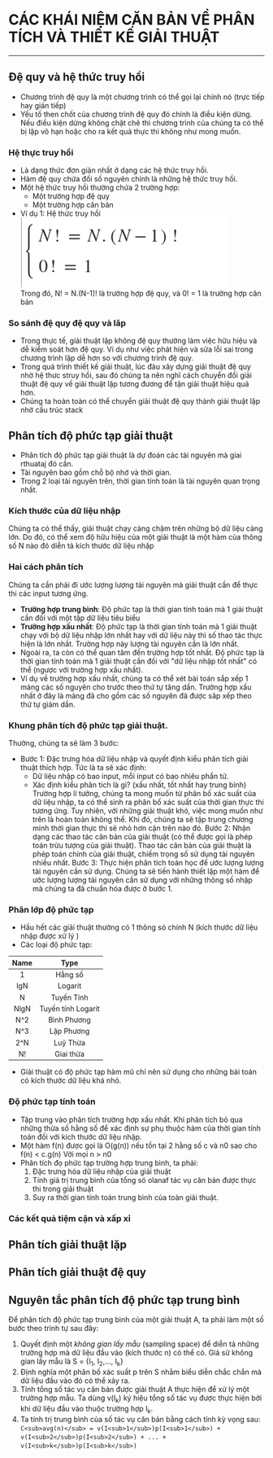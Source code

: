# CÁC KHÁI NIỆM CĂN BẢN VỀ PHÂN TÍCH VÀ THIẾT KẾ GIẢI THUẬT
---
## Đệ quy và hệ thức truy hồi  
- Chương trình đệ quy là một chương trình có thể gọi lại chính nó (trực tiếp hay gián tiếp)
- Yếu tố then chốt của chương trình đệ quy đó chính là điều kiện dừng. Nếu điều kiện dừng không chặt chẽ thì chương trình của chúng ta có thể bị lặp vô hạn hoặc cho ra kết quả thực thi không như mong muốn.
### Hệ thực truy hồi
- Là dạng thức đơn giản nhất ở dạng các hệ thức truy hồi.
- Hàm  đệ quy chứa đối số nguyên chính là những hệ thức truy hồi.
- Một hệ thức truy hồi thường chứa 2 trường hợp:
    - Một trường hợp đệ quy
    - Một trường hợp căn bản
- Ví dụ 1: Hệ thức truy hồi  
![Ex1](./Images/ex1.png)  
Trong đó, N! = N.(N-1)! là trường hợp đệ quy, và 0! = 1 là trường hợp căn bản  

### So sánh đệ quy đệ quy và lăp  
- Trong thực tế, giải thuật lặp không đệ quy thường làm việc hữu hiệu và dễ kiểm soát hơn đệ quy. Ví dụ như việc phát hiện và sửa lỗi sai trong chương trình lặp dễ hơn so với chương trình đệ quy.  
- Trong quá trình thiết kế giải thuật, lúc đàu xây dựng giải thuật đệ quy nhờ hệ thưc struy hồi, sau đó chúng ta nên nghĩ cách chuyển đổi giải thuật đệ quy về giải thuật lặp tương đương để tận giải thuật hiệu quả hơn.  
- Chúng ta hoàn toàn có thể chuyển giải thuật đệ quy thành giải thuật lặp nhờ cấu trúc stack

## Phân tích độ phức tạp giải thuật  
- Phân tích độ phức tạp giải thuật là dự đoán các tài nguyên mà giai rthuataj đó cần.
- Tài nguyên bao gồm chỗ bộ nhớ và thời gian.
- Trong 2 loại tài nguyên trên, thời gian tính toán là tài nguyên quan trọng nhất.  

### Kích thước của dữ liệu nhập
Chúng ta có thể thấy, giải thuật chạy càng chậm trên những bộ dữ liệu càng lớn. Do đó, có thể xem độ hữu hiệu của một giải thuật là một hàm của thông số N nào đó diễn tả kích thước dữ liệu nhập  

### Hai cách phân tích  
Chúng ta cần phải đi ước lượng lượng tài nguyên mà giải thuật cần để thực thi các input tương ứng.  

- **Trường hợp trung bình**: Độ phức tạp là thời gian tính toán mà 1 giải thuật cần đối với một tập dữ liệu tiêu biểu  
- **Trường hợp xấu nhất**: Độ phức tạp là thời gian tính toán mà 1 giải thuật chạy với bộ dữ liệu nhập lớn nhất hay với dữ liệu này thì số thao tác thực hiện là lớn nhất. Trường hợp này lượng tài nguyên cần là lớn nhất.  
- Ngoài ra, ta còn có thể quan tâm đến trường hợp tốt nhất. Độ phức tạp là thời gian tính toán mà 1 giải thuật cần đối với "dữ liệu nhập tốt nhất" có thể (ngược với trường hợp xấu nhất).  
- Ví dụ về trường hợp xấu nhất, chúng ta có thể xét bài toán sắp xếp 1 mảng các số nguyên cho trước theo thứ tự tăng dần. Trường hợp xấu nhất ở đây là mảng đã cho gồm các số nguyên đã được săp xếp theo thứ tự giảm dần.  

### Khung phân tích độ phức tạp giải thuật.
Thường, chúng ta sẽ làm 3 bước:  
- Bước 1: Đặc trưng hóa dữ liệu nhập và quyết định kiểu phân tích giải thuật thích hợp. Tức là ta sẽ xác định:  
    - Dữ liệu nhập có bao input, mỗi input có bao nhiêu phần tử.  
    - Xác định kiểu phân tích là gì? (xấu nhất, tốt nhất hay trung bình)  
Trường hợp lí tưởng, chúng ta mong muốn từ phân bố xác suất của dữ liệu nhập, ta có thể sinh ra phân bố xác suất của thời gian thực thi tương ứng.
Tuy nhiên, với những giải thuật khó, việc mong muốn như trên là hoàn toàn không thể. Khi đó, chúng ta sẽ tập trung chương minh thời gian thực thi sẽ nhỏ hơn cận trên nào đó.
Bước 2: Nhận dạng các thao tác căn bản của giải thuật (có thể được gọi là phép toán trừu tượng của giải thuật). Thao tác căn bản của giải thuật là phép toán chính của giải thuật, chiếm trọng số sử dụng tài nguyên nhiều nhất.
Bước 3: Thực hiện phân tích toán học để ước lượng lượng tài nguyên cần sử dụng. Chúng ta sẽ tiến hành thiết lập một hàm để ước lượng lượng tài nguyên cần sử dụng với những thông số nhập mà chúng ta đã chuẩn hóa được ở bước 1.  
### Phân lớp độ phức tạp  
- Hầu hết các giải thuật thường có 1 thông só chính N (kích thước dữ liệu nhập được xử lý )  
- Các loại độ phức tạp:  

| Name | Type |
| :---: | :---: |
| 1 | Hằng số |
| lgN | Logarit |
| N | Tuyến Tính |
| NlgN | Tuyến tính Logarit |
| N^2 | Bình Phương |
| N^3 | Lập Phương |
| 2^N | Luỹ Thừa |
| N! | Giai thừa |  

- Giải thuật có độ phức tạp hàm mũ chỉ nên sử dụng cho những bài toán có kích thước dữ liệu khá nhỏ.  

### Độ phức tạp tính toán
- Tập trung vào phân tích trường hợp xấu nhất. Khi phân tích bỏ qua những thừa số hằng số để xác định sự phụ thuộc hàm của thời gian tính toán đối với kích thước dữ liệu nhập.  
- Một hàm f(n) được gọi là O(g(n)) nếu tồn tại 2 hằng số c và n0 sao cho f(n) < c.g(n) Với mọi n > n0  
- Phân tích đọ phức tạp trường hợp trung bình, ta phải:  
    1. Đặc trưng hóa dữ liệu nhập của giải thuật
    2. Tính giá trị trung bình của tổng só olanaf tác vụ căn bản được thực thi trong giải thuật
    3. Suy ra thời gian tính toán trung bình của toàn giải thuật.

### Các kết quả tiệm cận và xấp xỉ  

## Phân tích giải thuật lặp
## Phân tích giải thuật đệ quy
## Nguyên tắc phân tích độ phức tạp trung bình  
Để phân tích độ phức tạp trung bình của một giải thuật A, ta phải làm một số bước theo trình tự sau đây:  
1. Quyết định một *không gian lấy mẫu* (sampling space) để diễn tả những trường hợp mà dữ liệu đầu vào (kích thước n) có thể có. Giả sử không gian lấy mẫu là S = {I<sub>1</sub>, I<sub>2</sub>,..., I<sub>k</sub>}  
2. Định nghĩa một phân bố xác suất p trên S nhằm biểu diễn chắc chắn mà dữ liệu đầu vào đó có thể xảy ra.  
3. Tính tổng số tác vụ căn bản được giải thuật A thực hiện để xử lý một trường hợp mẫu. Ta dùng v(I<sub>k</sub>) ký hiệu tổng số tác vụ được thực hiện bởi khi dữ liệu đầu vào thuộc trường hợp I<sub>k</sub>.  
4. Ta tính trị trung bình của số tác vụ căn bản bằng cách tính kỳ vọng sau:  
`C<sub>avg(n)</sub> = v(I<sub>1</sub>)p(I<sub>1</sub>) + v(I<sub>2</sub>)p(I<sub>2</sub>) + ... + v(I<sub>k</sub>)p(I<sub>k</sub>)`


